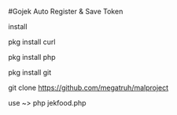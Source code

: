 #Gojek Auto Register & Save Token 

install

pkg install curl

pkg install php

pkg install git

git clone https://github.com/megatruh/malproject

use ~> php jekfood.php
